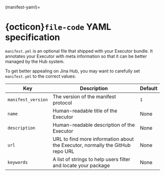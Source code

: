 (manifest-yaml)=
# {octicon}`file-code` YAML specification

`manifest.yml` is an optional file that shipped with your Executor bundle. It annotates your Executor with meta information so that it can be better managed by the Hub system. 

To get better appealing on Jina Hub, you may want to 
carefully set `manifest.yml` to the correct values:

| Key                | Description                                                                                | Default |
| ---                | ---                                                                                        | ---     |
| `manifest_version` | The version of the manifest protocol                                                       | `1`     |
| `name`             | Human-readable title of the Executor                                                       | None    |
| `description`      | Human-readable description of the Executor                                                 | None    |
| `url`              | URL to find more information about the Executor, normally the GitHub repo URL              | None    |
| `keywords`         | A list of strings to help users filter and locate your package                             | None    |

